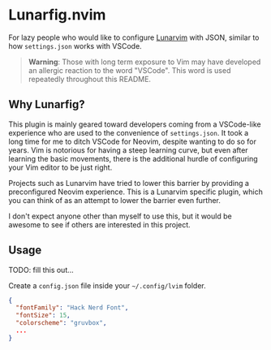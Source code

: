 # Lunarfig.nvim

For lazy people who would like to configure [Lunarvim](https://lunarvim.org)
with JSON, similar to how `settings.json` works with VSCode.

> **Warning**: Those with long term exposure to Vim may have developed an
> allergic reaction to the word "VSCode". This word is used repeatedly
> throughout this README. 

## Why Lunarfig?

This plugin is mainly geared toward developers coming from a VSCode-like
experience who are used to the convenience of `settings.json`. It took a long
time for me to ditch VSCode for Neovim, despite wanting to do so for years. Vim
is notorious for having a steep learning curve, but even after learning the
basic movements, there is the additional hurdle of configuring your Vim editor
to be just right.

Projects such as Lunarvim have tried to lower this barrier by providing a
preconfigured Neovim experience. This is a Lunarvim specific plugin, which you
can think of as an attempt to lower the barrier even further.

I don't expect anyone other than myself to use this, but it would be awesome to
see if others are interested in this project.

## Usage

TODO: fill this out...

Create a `config.json` file inside your `~/.config/lvim` folder.

```json
{
  "fontFamily": "Hack Nerd Font",
  "fontSize": 15,
  "colorscheme": "gruvbox",
  ...
}
```
